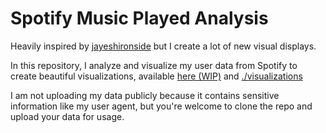 # Spotify Music Played Analysis

Heavily inspired by [jayeshironside](https://github.com/jayeshironside/Spotify-Streaming-history-analysis/blob/main/README.md) but I create a lot of new visual displays.

In this repository, I analyze and visualize my user data from Spotify to create beautiful visualizations, available [here (WIP)](https://www.parthiv.dev/blog/spotify-visualizations) and [./visualizations](https://github.com/cparthiv/spotify-analysis/tree/main/visualizations)

I am not uploading my data publicly because it contains sensitive information like my user agent, but you're welcome to clone the repo and upload your data for usage.
